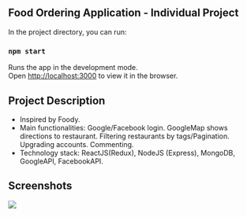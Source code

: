 ## Food Ordering Application - Individual Project

In the project directory, you can run:

### `npm start`

Runs the app in the development mode.<br />
Open [http://localhost:3000](http://localhost:3000) to view it in the browser.


## Project Description

- Inspired by Foody.
- Main functionalities: Google/Facebook login. GoogleMap shows directions to restaurant. Filtering restaurants by tags/Pagination. Upgrading accounts. Commenting.
- Technology stack: ReactJS(Redux), NodeJS (Express), MongoDB, GoogleAPI, FacebookAPI.

## Screenshots
<img src="https://drive.google.com/file/d/1yC7Tw-0WDtZ2Tfqyp2QCC31pIqhiCLB9/view?usp=sharing">

